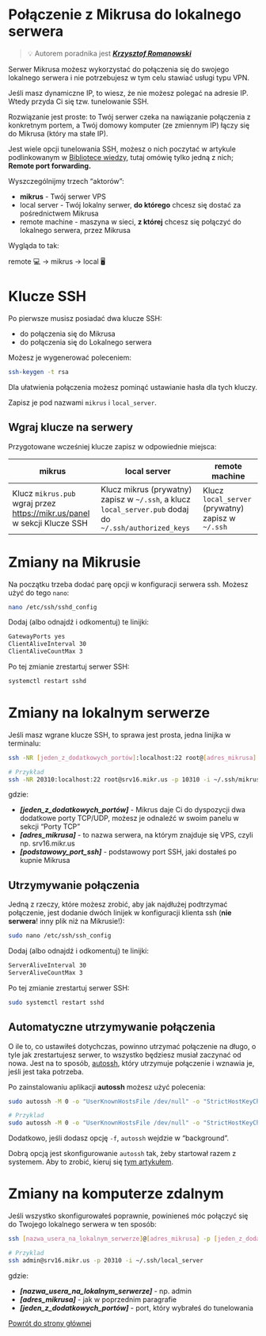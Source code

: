 # Połączenie z Mikrusa do lokalnego serwera

> 💡 Autorem poradnika jest ***[Krzysztof Romanowski](http://krzysztofromanowski.pl)***

Serwer Mikrusa możesz wykorzystać do połączenia się do swojego lokalnego serwera i nie potrzebujesz w tym celu  stawiać usługi typu VPN.

Jeśli masz dynamiczne IP, to wiesz, że nie możesz polegać na adresie IP. Wtedy przyda Ci się tzw. tunelowanie SSH.

Rozwiązanie jest proste: to Twój serwer czeka na nawiązanie połączenia z konkretnym portem, a Twój domowy komputer (ze zmiennym IP) łączy się do Mikrusa (który ma stałe IP).

Jest wiele opcji tunelowania SSH, możesz o nich poczytać w artykule podlinkowanym w [Bibliotece wiedzy](../biblioteka_mikrusa), tutaj omówię tylko jedną z nich; **Remote port forwarding.**

Wyszczególnijmy trzech “aktorów”:

- **mikrus** - Twój serwer VPS
- local server - Twój lokalny serwer, **do którego** chcesz się dostać za pośrednictwem Mikrusa
- remote machine - maszyna w sieci, **z której** chcesz się połączyć do lokalnego serwera, przez Mikrusa

Wygląda to tak:

remote 💻  →  mikrus →  local 🖥️

# Klucze SSH

Po pierwsze musisz posiadać dwa klucze SSH:

- do połączenia się do Mikrusa
- do połączenia się do Lokalnego serwera

Możesz je wygenerować poleceniem:

```bash
ssh-keygen -t rsa
```

Dla ułatwienia połączenia możesz pominąć ustawianie hasła dla tych kluczy.

Zapisz je pod nazwami `mikrus` i `local_server`.

## Wgraj klucze na serwery

Przygotowane wcześniej klucze zapisz w odpowiednie miejsca:

| mikrus | local server | remote machine |
| --- | --- | --- |
| Klucz `mikrus.pub` wgraj przez https://mikr.us/panel w sekcji Klucze SSH | Klucz mikrus (prywatny) zapisz w `~/.ssh`, a klucz `local_server.pub` dodaj do `~/.ssh/authorized_keys` | Klucz `local_server` (prywatny) zapisz w `~/.ssh` |

# Zmiany na Mikrusie

Na początku trzeba dodać parę opcji w konfiguracji serwera ssh. Możesz użyć do tego `nano`:

```bash
nano /etc/ssh/sshd_config
```

Dodaj (albo odnajdź i odkomentuj) te linijki:

```bash
GatewayPorts yes
ClientAliveInterval 30
ClientAliveCountMax 3
```

Po tej zmianie zrestartuj serwer SSH:

```bash
systemctl restart sshd
```

# Zmiany na lokalnym serwerze

Jeśli masz wgrane klucze SSH, to sprawa jest prosta, jedna linijka w terminalu:

```bash
ssh -NR [jeden_z_dodatkowych_portów]:localhost:22 root@[adres_mikrusa] -p [podstawowy_port_ssh] -i ~/.ssh/mikrus

# Przykład
ssh -NR 20310:localhost:22 root@srv16.mikr.us -p 10310 -i ~/.ssh/mikrus
```

gdzie:

- ***[jeden_z_dodatkowych_portów]*** - Mikrus daje Ci do dyspozycji dwa dodatkowe porty TCP/UDP, możesz je odnaleźć w swoim panelu w sekcji “Porty TCP”
- ***[adres_mikrusa]*** - to nazwa serwera, na którym znajduje się VPS, czyli np. srv16.mikr.us
- ***[podstawowy_port_ssh]*** - podstawowy port SSH, jaki dostałeś po kupnie Mikrusa

## Utrzymywanie połączenia

Jedną z rzeczy, które możesz zrobić, aby jak najdłużej podtrzymać połączenie, jest dodanie dwóch linijek w konfiguracji klienta ssh (**nie serwera**! inny plik niż na Mikrusie!):

```bash
sudo nano /etc/ssh/ssh_config
```

Dodaj (albo odnajdź i odkomentuj) te linijki:

```bash
ServerAliveInterval 30
ServerAliveCountMax 3
```

Po tej zmianie zrestartuj serwer SSH:

```bash
sudo systemctl restart sshd
```

## Automatyczne utrzymywanie połączenia

O ile to, co ustawiłeś dotychczas, powinno utrzymać połączenie na długo, o tyle jak zrestartujesz serwer, to wszystko będziesz musiał zaczynać od nowa. Jest na to sposób, [autossh](https://github.com/Autossh/autossh), który utrzymuje połączenie i wznawia je, jeśli jest taka potrzeba.

Po zainstalowaniu aplikacji **autossh** możesz użyć polecenia:

```bash
sudo autossh -M 0 -o "UserKnownHostsFile /dev/null" -o "StrictHostKeyChecking no" -NR [jeden_z_dodatkowych_portów]:localhost:22 root@[adres_mikrusa] -p [podstawowy_port_ssh] -i ~/.ssh/mikrus

# Przyklad
sudo autossh -M 0 -o "UserKnownHostsFile /dev/null" -o "StrictHostKeyChecking no" -NR 20310:localhost:22 root@srv16.mikr.us -p 10310 -i /home/admin/.ssh/mikrus
```

Dodatkowo, jeśli dodasz opcję `-f`, `autossh` wejdzie w “background”.

Dobrą opcją jest skonfigurowanie `autossh` tak, żeby startował razem z systemem. Aby to zrobić, kieruj się [tym artykułem](https://www.everythingcli.org/ssh-tunnelling-for-fun-and-profit-autossh/).

# Zmiany na komputerze zdalnym

Jeśli wszystko skonfigurowałeś poprawnie, powinieneś móc połączyć się do Twojego lokalnego serwera w ten sposób:

```bash
ssh [nazwa_usera_na_lokalnym_serwerze]@[adres_mikrusa] -p [jeden_z_dodatkowych_portów] -i ~/.ssh/local_server

# Przyklad
ssh admin@srv16.mikr.us -p 20310 -i ~/.ssh/local_server
```

gdzie:

- ***[nazwa_usera_na_lokalnym_serwerze]*** - np. admin
- ***[adres_mikrusa]*** - jak w poprzednim paragrafie
- ***[jeden_z_dodatkowych_portów]*** - port, który wybrałeś do tunelowania

[Powrót do strony głównej](/)